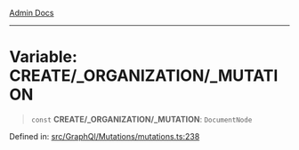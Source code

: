 [Admin Docs](/)

***

# Variable: CREATE/_ORGANIZATION/_MUTATION

> `const` **CREATE/_ORGANIZATION/_MUTATION**: `DocumentNode`

Defined in: [src/GraphQl/Mutations/mutations.ts:238](https://github.com/PalisadoesFoundation/talawa-admin/blob/main/src/GraphQl/Mutations/mutations.ts#L238)
